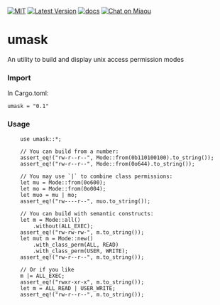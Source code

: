 [![MIT][s2]][l2] [![Latest Version][s1]][l1] [![docs][s3]][l3] [![Chat on Miaou][s4]][l4]

[s1]: https://img.shields.io/crates/v/umask.svg
[l1]: https://crates.io/crates/umask

[s2]: https://img.shields.io/badge/license-MIT-blue.svg
[l2]: LICENSE

[s3]: https://docs.rs/umask/badge.svg
[l3]: https://docs.rs/umask/

[s4]: https://miaou.dystroy.org/static/shields/room.svg
[l4]: https://miaou.dystroy.org/3

# umask

An utility to build and display unix access permission modes

### Import

In Cargo.toml:

    umask = "0.1"


### Usage

 ```
     use umask::*;

     // You can build from a number:
     assert_eq!("rw-r--r--", Mode::from(0b110100100).to_string());
     assert_eq!("rw-r--r--", Mode::from(0o644).to_string());

     // You may use `|` to combine class permissions:
     let mu = Mode::from(0o600);
     let mo = Mode::from(0o004);
     let muo = mu | mo;
     assert_eq!("rw----r--", muo.to_string());

     // You can build with semantic constructs:
     let m = Mode::all()
         .without(ALL_EXEC);
     assert_eq!("rw-rw-rw-", m.to_string());
     let mut m = Mode::new()
         .with_class_perm(ALL, READ)
         .with_class_perm(USER, WRITE);
     assert_eq!("rw-r--r--", m.to_string());

     // Or if you like
     m |= ALL_EXEC;
     assert_eq!("rwxr-xr-x", m.to_string());
     let m = ALL_READ | USER_WRITE;
     assert_eq!("rw-r--r--", m.to_string());

 ```
